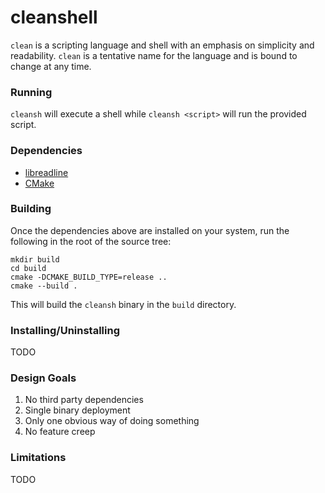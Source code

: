 # cleanshell

`clean` is a scripting language and shell with an emphasis on simplicity and readability. `clean` is a tentative name for the
language and is bound to change at any time.

### Running

`cleansh` will execute a shell while `cleansh <script>` will run the provided script.

### Dependencies

* [libreadline](https://tiswww.case.edu/php/chet/readline/rltop.html)
* [CMake](https://cmake.org/)

### Building

Once the dependencies above are installed on your system, run the following in the root of the source tree:

```
mkdir build
cd build
cmake -DCMAKE_BUILD_TYPE=release ..
cmake --build .
```

This will build the `cleansh` binary in the `build` directory.

### Installing/Uninstalling

TODO

### Design Goals

1. No third party dependencies
2. Single binary deployment
3. Only one obvious way of doing something
4. No feature creep

### Limitations

TODO
